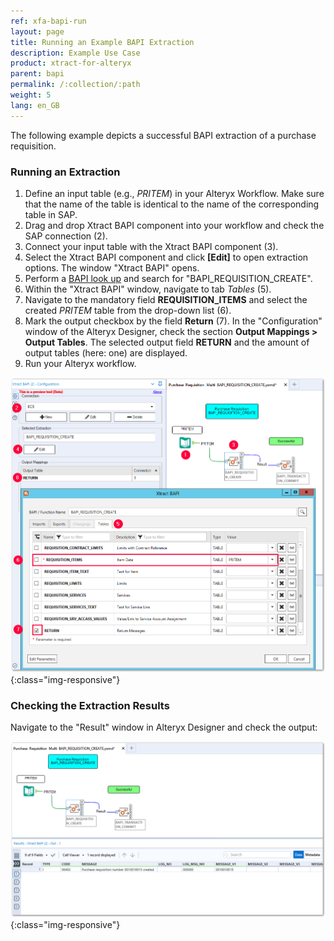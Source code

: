 ```yaml
---
ref: xfa-bapi-run
layout: page
title: Running an Example BAPI Extraction
description: Example Use Case
product: xtract-for-alteryx
parent: bapi
permalink: /:collection/:path
weight: 5
lang: en_GB
---
```


The following example depicts a successful BAPI extraction of a purchase requisition.

### Running an Extraction
1. Define an input table (e.g., *PRITEM*) in your Alteryx Workflow. Make sure that the name of the table is identical to the name of the corresponding table in SAP.
2. Drag and drop Xtract BAPI component into your workflow and check the SAP connection (2).
3. Connect your input table with the Xtract BAPI component (3).
4. Select the Xtract BAPI component and click **[Edit]** to open extraction options. The window "Xtract BAPI" opens.
5. Perform a [BAPI look up](./bapi-define#looking-up-a-bapi) and search for "BAPI_REQUISITION_CREATE".
6. Within the "Xtract BAPI" window, navigate to tab *Tables* (5).
7. Navigate to the mandatory field **REQUISITION_ITEMS** and select the created *PRITEM* table from the drop-down list (6).
8. Mark the output checkbox by the field **Return** (7). In the "Configuration" window of the Alteryx Designer, check the section **Output Mappings > Output Tables**. The selected output field **RETURN** and the amount of output tables (here: one) are displayed.
9. Run your Alteryx workflow.

![Bapi-Extraction](/img/content/xfa/bapi_example.png){:class="img-responsive"} 


### Checking the Extraction Results

Navigate to the "Result" window in Alteryx Designer and check the output:

![Bapi-Output](/img/content/xfa/bapi_example_result.png){:class="img-responsive"} 
